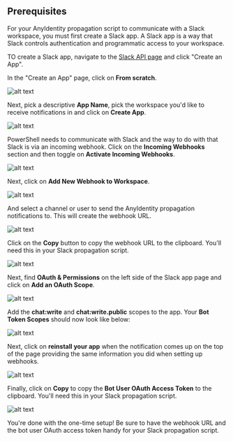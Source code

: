 
## Prerequisites

For your AnyIdentity propagation script to communicate with a Slack workspace, you must first create a Slack app. A Slack app is a way that Slack controls authentication and programmatic access to your workspace.

TO create a Slack app, navigate to the [Slack API page](https://api.slack.com/apps?new_app=1) and click "Create an App".

In the "Create an App" page, click on **From scratch**.

![alt text](image.png)

Next, pick a descriptive **App Name**, pick the workspace you'd like to receive notifications in and click on **Create App**.

![alt text](image-1.png)

PowerShell needs to communicate with Slack and the way to do with that Slack is via an incoming webhook. Click on the **Incoming Webhooks** section and then toggle on **Activate Incoming Webhooks**.

![alt text](image-2.png)

Next, click on **Add New Webhook to Workspace**.

![alt text](image-3.png)

And select a channel or user to send the AnyIdentity propagation notifications to. This will create the webhook URL.

![alt text](image-4.png)

Click on the **Copy** button to copy the webhook URL to the clipboard. You'll need this in your Slack propagation script.

![alt text](image-5.png)

Next, find **OAuth & Permissions** on the left side of the Slack app page and click on **Add an OAuth Scope**.

![alt text](image-6.png)

Add the **chat:write** and **chat:write.public** scopes to the app. Your **Bot Token Scopes** should now look like below:

![alt text](image-7.png)

Next, click on **reinstall your app** when the notification comes up on the top of the page providing the same information you did when setting up webhooks.

![alt text](image-8.png)

Finally, click on **Copy** to copy the **Bot User OAuth Access Token** to the clipboard. You'll need this in your Slack propagation script.

![alt text](image-9.png)

You're done with the one-time setup! Be sure to have the webhook URL and the bot user OAuth access token handy for your Slack propagation script.